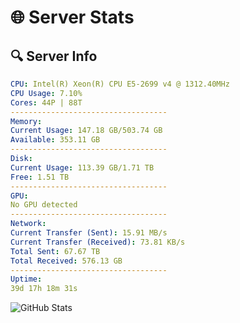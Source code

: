 # 🌐 Server Stats
## 🔍 Server Info
```yaml
CPU: Intel(R) Xeon(R) CPU E5-2699 v4 @ 1312.40MHz
CPU Usage: 7.10%
Cores: 44P | 88T
-----------------------------------
Memory:
Current Usage: 147.18 GB/503.74 GB
Available: 353.11 GB
-----------------------------------
Disk:
Current Usage: 113.39 GB/1.71 TB
Free: 1.51 TB
-----------------------------------
GPU:
No GPU detected
-----------------------------------
Network:
Current Transfer (Sent): 15.91 MB/s
Current Transfer (Received): 73.81 KB/s
Total Sent: 67.67 TB
Total Received: 576.13 GB
-----------------------------------
Uptime:
39d 17h 18m 31s
```
![GitHub Stats](https://img.shields.io/badge/Updated-2025-04-16_14:41:20-blue)